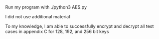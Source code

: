 Run my program with ./python3 AES.py

I did not use additional material

To my knowledge, I am able to successfully encrypt and decrypt all test cases in appendix C for 128, 192, and 256 bit keys